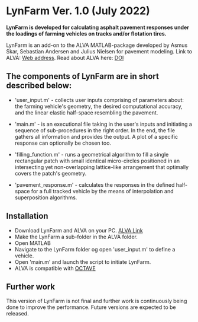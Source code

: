 # LynFarm Ver. 1.0 (July 2022)

**LynFarm is developed for calculating asphalt pavement responses under the loadings of farming vehicles on tracks and/or flotation tires.**

LynFarm is an add-on to the ALVA MATLAB-package developed by Asmus Skar, Sebastian Andersen and Julius Nielsen for pavement modeling.
Link to ALVA: [Web address](https://github.com/asmusskar/ALVA). Read about ALVA here: [DOI](https://doi.org/10.21105/joss.02548)

## The components of LynFarm are in short described below:

- 'user_input.m' - collects user inputs comprising of parameters about: the farming vehicle's geometry, the desired computational accuracy, and the linear elastic half-space resembling the pavement.

- 'main.m' - is an executional file taking in the user's inputs and initiating a sequence of sub-procedures in the right order. In the end, the file gathers all information and provides the output. A plot of a specific response can optionally be chosen too.

- 'filling_function.m' - runs a geometrical algorithm to fill a single rectangular patch with small identical micro-circles positioned in an intersecting yet non-overlapping lattice-like arrangement that optimally covers the patch's geometry.

- 'pavement_response.m' - calculates the responses in the defined half-space for a full tracked vehicle by the means of interpolation and superposition algorithms.

## Installation
- Download LynFarm and ALVA on your PC. [ALVA Link](https://github.com/asmusskar/ALVA)
- Make the LynFarm a sub-folder in the ALVA folder.
- Open MATLAB
- Navigate to the LynFarm folder og open 'user_input.m' to define a vehicle.
- Open 'main.m' and launch the script to initiate LynFarm.
- ALVA is compatible with [OCTAVE](https://www.gnu.org/software/octave/index)

## Further work
This version of LynFarm is not final and further work is continuously being done to improve the performance.
Future versions are expected to be released.
